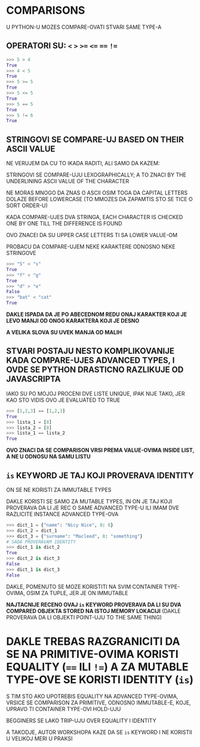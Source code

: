 # COMPARISONS

U PYTHON-U MOZES COMPARE-OVATI STVARI SAME TYPE-A

## OPERATORI SU: `<` `>` `>=` `<=` `==` `!=`

```py
>>> 5 > 4
True
>>> 4 < 5
True
>>> 5 >= 5
True
>>> 5 <= 5
True
>>> 5 == 5
True
>>> 5 != 6
True
```

## STRINGOVI SE COMPARE-UJ BASED ON THEIR ASCII VALUE

NE VERUJEM DA CU TO IKADA RADITI, ALI SAMO DA KAZEM:

STRINGOVI SE COMPARE-UJU LEXOGRAPHICALLY; A TO ZNACI BY THE UNDERLINING ASCII VALUE OF THE CHARACTER

NE MORAS MNOGO DA ZNAS O ASCII OSIM TOGA DA CAPITAL LETTERS DOLAZE BEFORE LOWERCASE (TO MMOZES DA ZAPAMTIS STO SE TICE O SORT ORDER-U)

KADA COMPARE-UJES DVA STRINGA, EACH CHARACTER IS CHECKED ONE BY ONE TILL THE DIFFERENCE IS FOUND

OVO ZNACEI DA SU UPPER CASE LETTERS TI SA LOWER VALUE-OM

PROBACU DA COMPARE-UJEM NEKE KARAKTERE ODNOSNO NEKE STRINGOVE

```py
>>> "S" < "s"
True
>>> "f" < "g"
True
>>> "d" > "e"
False
>>> "bat" < "cat"
True
```

**DAKLE ISPADA DA JE PO ABECEDNOM REDU ONAJ KARAKTER KOJI JE LEVO MANJI OD ONOG KARAKTERA KOJI JE DESNO**

**A VELIKA SLOVA SU UVEK MANJA OD MALIH**

## STVARI POSTAJU NESTO KOMPLIKOVANIJE KADA COMPARE-UJES ADVANCED TYPES, I OVDE SE PYTHON DRASTICNO RAZLIKUJE OD JAVASCRIPTA

IAKO SU PO MOJOJ PROCENI DVE LISTE UNIQUE, IPAK NIJE TAKO, JER KAO STO VIDIS OVO JE EVALUATED TO TRUE

```py
>>> [1,2,3] == [1,2,3]
True
>>> lista_1 = [8]
>>> lista_2 = [8]
>>> lista_1 == lista_2
True
```

**OVO ZNACI DA SE COMPARISON VRSI PREMA VALUE-OVIMA INSIDE LIST, A NE U ODNOSU NA SAMU LISTU**

## `is` KEYWORD JE TAJ KOJI PROVERAVA IDENTITY

ON SE NE KORISTI ZA IMMUTABLE TYPES

DAKLE KORISTI SE SAMO ZA MUTABLE TYPES, IN ON JE TAJ KOJI PROVERAVA DA LI JE REC O SAME ADVANCED TYPE-U ILI IMAM DVE RAZLICITE INSTANCE ADVANCED TYPE-OVA

```py
>>> dict_1 = {"name": "Nicy Nice", 8: 6}
>>> dict_2 = dict_1
>>> dict_3 = {"surname": "Macleod", 8: "something"}
# SADA PROVERAVAM IDENTITY
>>> dict_1 is dict_2
True
>>> dict_2 is dict_3
False
>>> dict_1 is dict_3
False
```

DAKLE, POMENUTO SE MOZE KORISTITI NA SVIM CONTAINER TYPE-OVIMA, OSIM ZA TUPLE, JER JE ON IMMUTABLE

**NAJTACNIJE RECENO OVAJ `is` KEYWORD PROVERAVA DA LI SU DVA COMPARED OBJEKTA STORED NA ISTOJ MEMORY LOKACIJI** (DAKLE PROVERAVA DA LI OBJEKTI POINT-UJU TO THE SAME THING)

# DAKLE TREBAS RAZGRANICITI DA SE NA PRIMITIVE-OVIMA KORISTI EQUALITY (`==` ILI `!=`) A ZA MUTABLE TYPE-OVE SE KORISTI IDENTITY (`is`)

S TIM STO AKO UPOTREBIS EQUALITY NA ADVANCED TYPE-OVIMA, VRSICE SE COMPARISON ZA PRIMITIVE, ODNOSNO IMMUTABLE-E, KOJE, UPRAVO TI CONTAINER TYPE-OVI HOLD-UJU

BEGGINERS SE LAKO TRIP-UJU OVER EQUALITY I IDENTITY

A TAKODJE, AUTOR WORKSHOPA KAZE DA SE `is` KEYWORD I NE KORISTII U VELIKOJ MERI U PRAKSI